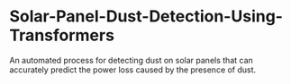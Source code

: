 # Solar-Panel-Dust-Detection-Using-Transformers
An automated process for detecting dust on solar panels that can accurately predict the power loss caused by the presence of dust.
